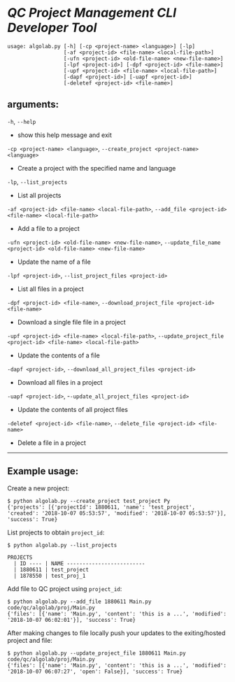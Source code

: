 *QC Project Management CLI Developer Tool*
==========================================
```
usage: algolab.py [-h] [-cp <project-name> <language>] [-lp]
                  [-af <project-id> <file-name> <local-file-path>]
                  [-ufn <project-id> <old-file-name> <new-file-name>]
                  [-lpf <project-id>] [-dpf <project-id> <file-name>]
                  [-upf <project-id> <file-name> <local-file-path>]
                  [-dapf <project-id>] [-uapf <project-id>]
                  [-deletef <project-id> <file-name>]
```

**arguments:**
----

  `-h`, `--help`        

 - show this help message and exit
  
  `-cp <project-name> <language>`, `--create_project <project-name> <language>`     
 
 - Create a project with the specified name and language

  `-lp`, `--list_projects`

 - List all projects

  `-af <project-id> <file-name> <local-file-path>`, `--add_file <project-id> <file-name> <local-file-path>`

 - Add a file to a project

  `-ufn <project-id> <old-file-name> <new-file-name>`, `--update_file_name <project-id> <old-file-name> <new-file-name>`

 - Update the name of a file

  `-lpf <project-id>`, `--list_project_files <project-id>`

 - List all files in a project

  `-dpf <project-id> <file-name>`, `--download_project_file <project-id> <file-name>`

 - Download a single file file in a project

  `-upf <project-id> <file-name> <local-file-path>`, `--update_project_file <project-id> <file-name> <local-file-path>`

 - Update the contents of a file

  `-dapf <project-id>`, `--download_all_project_files <project-id>`

 - Download all files in a project

  `-uapf <project-id>`, -`-update_all_project_files <project-id>`

 - Update the contents of all project files

  `-deletef <project-id> <file-name>`, `--delete_file <project-id> <file-name>`

 - Delete a file in a project

-----
Example usage:
-----

Create a new project:
```
$ python algolab.py --create_project test_project Py
{'projects': [{'projectId': 1880611, 'name': 'test_project', 'created': '2018-10-07 05:53:57', 'modified': '2018-10-07 05:53:57'}], 'success': True}
```

List projects to obtain `project_id`:
```
$ python algolab.py --list_projects

PROJECTS
  | ID ---- | NAME -------------------------
  | 1880611 | test_project
  | 1878550 | test_proj_1

```

Add file to QC project using `project_id`:
```
$ python algolab.py --add_file 1880611 Main.py code/qc/algolab/proj/Main.py
{'files': [{'name': 'Main.py', 'content': 'this is a ...', 'modified': '2018-10-07 06:02:01'}], 'success': True}
```

After making changes to file locally push your updates to the exiting/hosted project and file:
```
$ python algolab.py --update_project_file 1880611 Main.py code/qc/algolab/proj/Main.py
{'files': [{'name': 'Main.py', 'content': 'this is a ...', 'modified': '2018-10-07 06:07:27', 'open': False}], 'success': True}
```